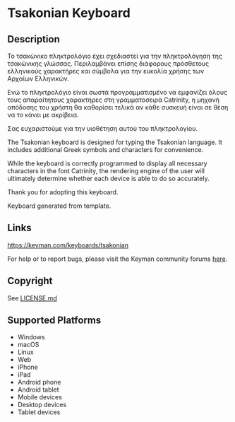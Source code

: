 Tsakonian Keyboard
==============

Description
-----------
Το τσακώνικο πληκτρολόγιο έχει σχεδιαστεί για την πληκτρολόγηση της τσακώνικης γλώσσας. Περιλαμβάνει επίσης διάφορους πρόσθετους ελληνικούς χαρακτήρες και σύμβολα για την ευκολία χρήσης των Αρχαίων Ελληνικών.

Ενώ το πληκτρολόγιο είναι σωστά προγραμματισμένο να εμφανίζει όλους τους απαραίτητους χαρακτήρες στη γραμματοσειρά Catrinity, η μηχανή απόδοσης του χρήστη θα καθορίσει τελικά αν κάθε συσκευή είναι σε θέση να το κάνει με ακρίβεια.

Σας ευχαριστούμε για την υιοθέτηση αυτού του πληκτρολογίου.

The Tsakonian keyboard is designed for typing the Tsakonian language. It includes additional Greek symbols and characters for convenience.

While the keyboard is correctly programmed to display all necessary characters in the font Catrinity, the rendering engine of the user will ultimately determine whether each device is able to do so accurately.

Thank you for adopting this keyboard.

Keyboard generated from template.

Links
-----
https://keyman.com/keyboards/tsakonian

For help or to report bugs, please visit the Keyman community forums <a href=https://community.software.sil.org/>here</a>.

Copyright
---------
See [LICENSE.md](LICENSE.md)

Supported Platforms
-------------------
 * Windows
 * macOS
 * Linux
 * Web
 * iPhone
 * iPad
 * Android phone
 * Android tablet
 * Mobile devices
 * Desktop devices
 * Tablet devices

